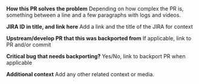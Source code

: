 **How this PR solves the problem**
Depending on how complex the PR is, something between a line and a few paragraphs with logs and videos.

**JIRA ID in title, and link here**
Add a link and the title of the JIRA for context

**Upstream/develop PR that this was backported from**
If applicable, link to PR and/or commit

**Critical bug that needs backporting?**
Yes/No, link to backport PR when applicable

**Additional context**
Add any other related context or media.

